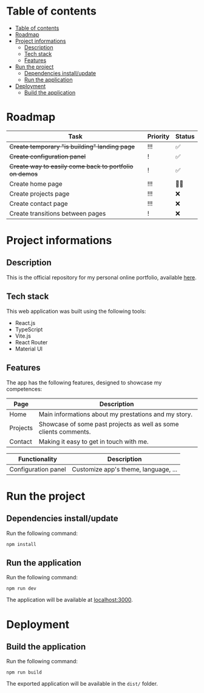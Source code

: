 # Table of contents

- [Table of contents](#table-of-contents)
- [Roadmap](#roadmap)
- [Project informations](#project-informations)
  - [Description](#description)
  - [Tech stack](#tech-stack)
  - [Features](#features)
- [Run the project](#run-the-project)
  - [Dependencies install/update](#dependencies-installupdate)
  - [Run the application](#run-the-application)
- [Deployment](#deployment)
  - [Build the application](#build-the-application)

# Roadmap

| Task                                                     | Priority | Status |
| -------------------------------------------------------- | -------- | ------ |
| ~~Create temporary "is building" landing page~~          | !!!      | ✅     |
| ~~Create configuration panel~~                           | !        | ✅     |
| ~~Create way to easily come back to portfolio on demos~~ | !        | ✅     |
| Create home page                                         | !!!      | 👨‍💻     |
| Create projects page                                     | !!!      | ❌     |
| Create contact page                                      | !!!      | ❌     |
| Create transitions between pages                         | !        | ❌     |

# Project informations

## Description

This is the official repository for my personal online portfolio, available [here](https://mvagnon.dev/).

## Tech stack

This web application was built using the following tools:

- React.js
- TypeScript
- Vite.js
- React Router
- Material UI

## Features

The app has the following features, designed to showcase my competences:

| Page     | Description                                                      |
| -------- | ---------------------------------------------------------------- |
| Home     | Main informations about my prestations and my story.             |
| Projects | Showcase of some past projects as well as some clients comments. |
| Contact  | Making it easy to get in touch with me.                          |

| Functionality       | Description                          |
| ------------------- | ------------------------------------ |
| Configuration panel | Customize app's theme, language, ... |

# Run the project

## Dependencies install/update

Run the following command:

```
npm install
```

## Run the application

Run the following command:

```
npm run dev
```

The application will be available at [localhost:3000](http://localhost:3000).

# Deployment

## Build the application

Run the following command:

```
npm run build
```

The exported application will be available in the `dist/` folder.
